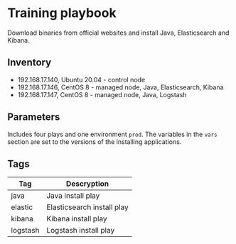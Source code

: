 Training playbook
=========
Download binaries from official websites and install Java, Elasticsearch and Kibana.

Inventory
--------------
* 192.168.17.140, Ubuntu 20.04 - control node
* 192.168.17.146, CentOS 8 - managed node, Java, Elasticsearch, Kibana
* 192.168.17.147, CentOS 8 - managed node, Java, Logstash

Parameters
--------------
Includes four plays and one environment `prod`.
The variables in the `vars` section are set to the versions of the installing applications.


Tags
--------------

Tag  | Descryption 
------------- | -------------
java	| Java install play
elastic | Elasticsearch install play
kibana | Kibana install play
logstash | Logstash install play
